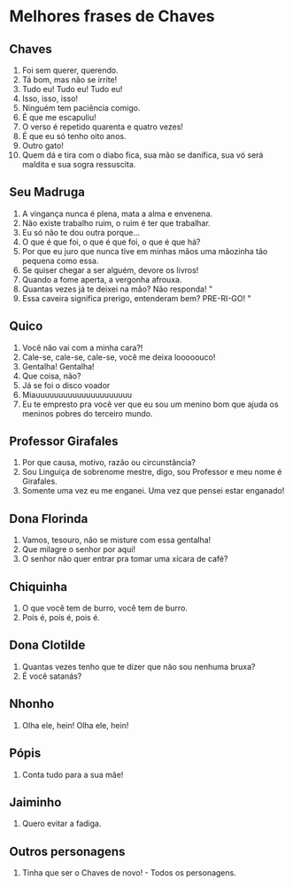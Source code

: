# Melhores frases de Chaves


## Chaves
1. Foi sem querer, querendo. 
1. Tá bom, mas não se irrite! 
1. Tudo eu! Tudo eu! Tudo eu! 
1. Isso, isso, isso! 
1. Ninguém tem paciência comigo. 
1. É que me escapuliu! 
1. O verso é repetido quarenta e quatro vezes! 
1. É que eu só tenho oito anos. 
1. Outro gato! 
1. Quem dá e tira com o diabo fica, sua mão se danifica, sua vó será maldita e sua sogra ressuscita. 
    
## Seu Madruga
1. A vingança nunca é plena, mata a alma e envenena. 
1. Não existe trabalho ruim, o ruim é ter que trabalhar. 
1. Eu só não te dou outra porque... 
1. O que é que foi, o que é que foi, o que é que há? 
1. Por que eu juro que nunca tive em minhas mãos uma mãozinha tão pequena como essa. 
1. Se quiser chegar a ser alguém, devore os livros! 
1. Quando a fome aperta, a vergonha afrouxa. 
1. Quantas vezes já te deixei na mão? Não responda! "
1. Essa caveira significa prerigo, entenderam bem? PRE-RI-GO! "
    
## Quico
1. Você não vai com a minha cara?! 
1. Cale-se, cale-se, cale-se, você me deixa looooouco! 
1. Gentalha! Gentalha! 
1. Que coisa, não? 
1. Já se foi o disco voador 
1. Miauuuuuuuuuuuuuuuuuuuuu 
1. Eu te empresto pra você ver que eu sou um menino bom que ajuda os meninos pobres do terceiro mundo. 
    
## Professor Girafales
1. Por que causa, motivo, razão ou circunstância? 
1. Sou Linguiça de sobrenome mestre, digo, sou Professor e meu nome é Girafales. 
1. Somente uma vez eu me enganei. Uma vez que pensei estar enganado! 
    
## Dona Florinda
1. Vamos, tesouro, não se misture com essa gentalha! 
1. Que milagre o senhor por aqui! 
1. O senhor não quer entrar pra tomar uma xícara de café? 
    
## Chiquinha
1. O que você tem de burro, você tem de burro.
1. Pois é, pois é, pois é. 
    
## Dona Clotilde
1. Quantas vezes tenho que te dizer que não sou nenhuma bruxa? 
1. É você satanás? 
    
## Nhonho
1. Olha ele, hein! Olha ele, hein! 
    
## Pópis
1. Conta tudo para a sua mãe! 
    
## Jaiminho
1. Quero evitar a fadiga. 
    
## Outros personagens
1. Tinha que ser o Chaves de novo! - Todos os personagens.